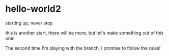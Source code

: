 # hello-world2
starting up, never stop

this is another start, there will be more, but let's make something out of this one!

The second time I'm playing with the branch, I promise to follow the rules!
